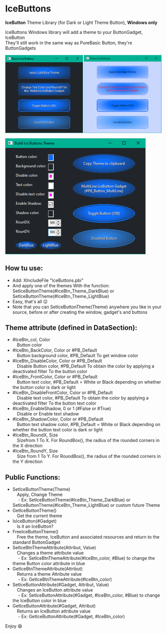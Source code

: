 # IceButtons
**IceButton** Theme Library (for Dark or Light Theme Button), **Windows only**

IceButtons Windows library will add a theme to your ButtonGadget, IceButton<br>
They'll still work in the same way as PureBasic Button, they're ButtonGadgets

![Alt text](/Demo_IceButtons.png?raw=true "Demo Ice Buttons")<br>

![Alt text](/Build_IceButtons_Theme.png?raw=true "Build_IceButtons_Theme")<br>

## __How tu use:__ <br>
- Add: XIncludeFile "IceButtons.pbi"<br>
- And apply one of the themes With the function: SetIceButtonTheme(#IceBtn_Theme_DarkBlue) or SetIceButtonTheme(#IceBtn_Theme_LightBlue)<br>
- Easy, that's all :wink:<br>
- Note that you can SetIceButtonTheme(Theme) anywhere you like in your source, before or after creating the window, gadget's and buttons<br>

## __Theme attribute (defined in DataSection):__ <br>
- #IceBtn_col, Color<br/>
&emsp;Button color
- #IceBtn_BackColor, Color or #PB_Default<br/>
&emsp;Button background color, #PB_Default To get window color
- #IceBtn_DisableColor, Color or #PB_Default<br/>
&emsp;Disable Button color, #PB_Default To obtain the color by applying a deactivated filter To the button color
- #IceBtn_FrontColor, Color or #PB_Default<br/>
&emsp;Button text color, #PB_Default = White or Black depending on whether the button color is dark or light
- #IceBtn_DisableFrontColor, Color or #PB_Default<br/>
&emsp;Disable text color, #PB_Default To obtain the color by applying a deactivated filter To the button text color
- #IceBtn_EnableShadow, 0 or 1 (#False or #True)<br/>
&emsp;Disable or Enable text shadow
- #IceBtn_ShadowColor, Color or #PB_Default<br/>
&emsp;Button text shadow color, #PB_Default = White or Black depending on whether the button text color is dark or light
- #IceBtn_RoundX, Size<br/>
&emsp;Sizefrom 1 To X. For RoundBox(), the radius of the rounded corners in the X direction
- #IceBtn_RoundY, Size<br/>
&emsp;Size from 1 To Y. For RoundBox(), the radius of the rounded corners in the Y direction

## __Public Functions:__ <br>
- SetIceButtonTheme(Theme)<br/>
&emsp;Apply, Change Theme<br>
&emsp; - Ex: SetIceButtonTheme(#IceBtn_Theme_DarkBlue) or SetIceButtonTheme(#IceBtn_Theme_LightBlue) or custom future Theme<br>
- GetIceButtonTheme()<br/>
&emsp;Get the current theme<br>
- IsIceButton(#Gadget)<br/>
&emsp;Is it an IceButton?<br>
- FreeIceButtonTheme()<br/>
&emsp;Free the theme, IceButton and associated resources and return to the standard ButtonGadget<br>
- SetIceBtnThemeAttribute(Attribut, Value)<br/>
&emsp;Changes a theme attribute value<br>
&emsp; - Ex: SetIceBtnThemeAttribute(#IceBtn_color, #Blue) to change the theme Button color attribute in blue<br>
- GetIceBtnThemeAttribute(Attribut)<br/>
&emsp;Returns a theme Attribute value<br>
&emsp; - Ex: GetIceBtnThemeAttribute(#IceBtn_color)<br>
- SetIceButtonAttribute(#Gadget, Attribut, Value)<br/>
&emsp;Changes an IceButton attribute value<br>
&emsp; - Ex: SetIceButtonAttribute(#Gadget, #IceBtn_color, #Blue) to change the IceButton color in blue<br>
- GetIceButtonAttribute(#Gadget, Attribut)<br/>
&emsp;Returns an IceButton attribute value<br>
&emsp; - Ex: GetIceButtonAttribute(#Gadget, #IceBtn_color)<br>

Enjoy :smile:
